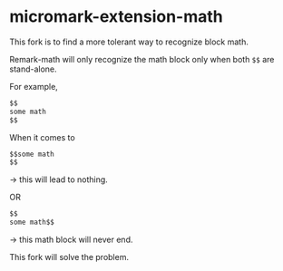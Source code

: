 # micromark-extension-math

This fork is to find a more tolerant way to recognize block math.

Remark-math will only recognize the math block only when both `$$` are stand-alone.

For example,

```markdown
$$
some math
$$
```

When it comes to

```markdown
$$some math
$$
```

-> this will lead to nothing.

OR

```markdown
$$
some math$$
```

-> this math block will never end.

This fork will solve the problem.
